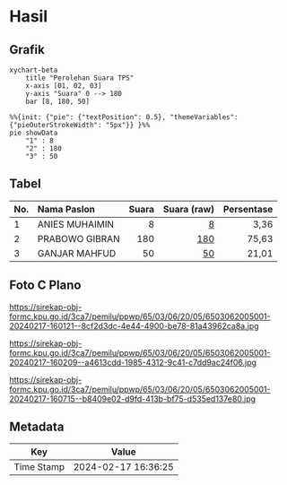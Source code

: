 # Hasil

## Grafik

```mermaid
xychart-beta
    title "Perolehan Suara TPS"
    x-axis [01, 02, 03]
    y-axis "Suara" 0 --> 180
    bar [8, 180, 50]
```

```mermaid
%%{init: {"pie": {"textPosition": 0.5}, "themeVariables": {"pieOuterStrokeWidth": "5px"}} }%%
pie showData
    "1" : 8
    "2" : 180
    "3" : 50
```

## Tabel

| No. | Nama Paslon    | Suara | Suara (raw) | Persentase |
|:--- |:-------------- | -----:| -----------:| ----------:|
| 1   | ANIES MUHAIMIN | 8     | [8][p-1]    | 3,36       |
| 2   | PRABOWO GIBRAN | 180   | [180][p-2]  | 75,63      |
| 3   | GANJAR MAHFUD  | 50    | [50][p-3]   | 21,01      |


[p-1]: https://github.com/gigit-pemilu/pemilu-2024-65-kalimantan-utara/blob/main/pilpres/hitung-suara/sub/65-kalimantan-utara/sub/03-nunukan/sub/06-sebuku/sub/2005-kekayap/sub/001-tps/sub/paslon-1.txt
[p-2]: https://github.com/gigit-pemilu/pemilu-2024-65-kalimantan-utara/blob/main/pilpres/hitung-suara/sub/65-kalimantan-utara/sub/03-nunukan/sub/06-sebuku/sub/2005-kekayap/sub/001-tps/sub/paslon-2.txt
[p-3]: https://github.com/gigit-pemilu/pemilu-2024-65-kalimantan-utara/blob/main/pilpres/hitung-suara/sub/65-kalimantan-utara/sub/03-nunukan/sub/06-sebuku/sub/2005-kekayap/sub/001-tps/sub/paslon-3.txt

## Foto C Plano

https://sirekap-obj-formc.kpu.go.id/3ca7/pemilu/ppwp/65/03/06/20/05/6503062005001-20240217-160121--8cf2d3dc-4e44-4900-be78-81a43962ca8a.jpg

https://sirekap-obj-formc.kpu.go.id/3ca7/pemilu/ppwp/65/03/06/20/05/6503062005001-20240217-160209--a4613cdd-1985-4312-9c41-c7dd9ac24f06.jpg

https://sirekap-obj-formc.kpu.go.id/3ca7/pemilu/ppwp/65/03/06/20/05/6503062005001-20240217-160715--b8409e02-d9fd-413b-bf75-d535ed137e80.jpg


## Metadata

| Key        | Value               |
| ---------- | ------------------- |
| Time Stamp | 2024-02-17 16:36:25 |




